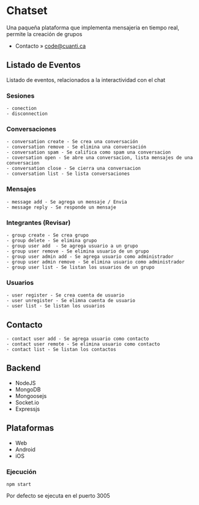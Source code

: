 # Chatset #
Una paqueña plataforma que implementa mensajeria en tiempo real, permite la creación de grupos

- Contacto » code@cuanti.ca

## Listado de Eventos ##
Listado de eventos, relacionados a la interactividad con el chat

### Sesiones ###
    - conection
    - disconnection
    
###  Conversaciones ###
    - conversation create - Se crea una conversación
    - conversation remove - Se elimina una conversación
    - conversation spam - Se califica como spam una conversacion
    - coversation open - Se abre una conversacion, lista mensajes de una conversacion
    - conversation close - Se cierra una conversacion
    - conversation list - Se lista conversaciones

### Mensajes ### 
    - message add - Se agrega un mensaje / Envia
    - message reply - Se responde un mensaje

### Integrantes (Revisar) ###
    - group create - Se crea grupo
    - group delete - Se elimina grupo
    - group user add  - Se agrega usuario a un grupo
    - group user remove - Se elimina usuario de un grupo
    - group user admin add - Se agrega usuario como administrador
    - group user admin remove - Se elimina usuario como administrador
    - group user list - Se listan los usuarios de un grupo
    
### Usuarios  ##
    - user register - Se crea cuenta de usuario
    - user unregister - Se elimna cuenta de usuario
    - user list - Se listan los usuarios

## Contacto ##
    - contact user add - Se agrega usuario como contacto
    - contact user remote - Se elimina usuario como contacto
    - contact list - Se listan los contactos

## Backend ## 
- NodeJS
- MongoDB
- Mongoosejs
- Socket.io
- Expressjs


## Plataformas ##
- Web
- Android
- iOS


### Ejecución ###
    npm start

Por defecto se ejecuta en el puerto 3005